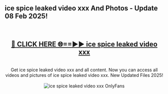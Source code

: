<h2>ice spice leaked video xxx And Photos - Update 08 Feb 2025!</h2>
<br>
<div align="center">
<h2><a href="https://cutt.ly/te57wshS" rel="nofollow">🔴 CLICK HERE 🌐==►► ice spice leaked video xxx</a></h2>
<br>
Get ice spice leaked video xxx and all content. Now you can access all videos and pictures of ice spice leaked video xxx. New Updated Files 2025!
<br>
<br>
<a href="https://cutt.ly/te57wshS" rel="nofollow" data-target="animated-image.originalLink"><img src="https://i.ibb.co.com/WyWwxjT/player-gif2.gif" alt="ice spice leaked video xxx OnlyFans" style="max-width: 100%; display: inline-block;" data-target="animated-image.originalImage"></a>
</div>
<br>